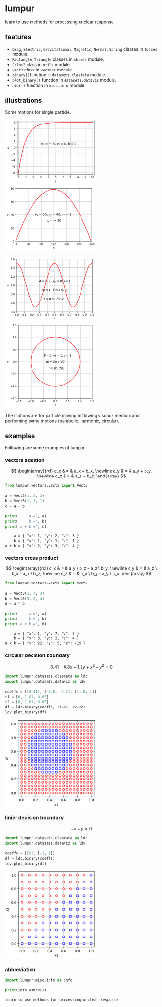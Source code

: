 # lumpur
learn to use methods for processing unclear response


## features
+ `Drag`, `Electric`, `Gravitational`, `Magnetic`, `Normal`, `Spring` classes in `forces` module.
+ `Rectangle`, `Triangle` classes in `shapes` module.
+ `Color2` class in `utils` module.
+ `Vect3` class in `vectors` module.
+ `binary()`function in `datasets.clasdata` module.
+ `plot_binary()` function in `datasets.dataviz` module.
+ `abbr()` function in `misc.info` module.


## illustrations
Some motions for single particle.

<img src="https://raw.githubusercontent.com/dudung/lumpur/refs/heads/main/docs/images/transient_drag_euler.png" width="300" /><img src="https://raw.githubusercontent.com/dudung/lumpur/refs/heads/main/docs/images/parabolic_gravitational_euler.png" width="300" />

<img src="https://raw.githubusercontent.com/dudung/lumpur/refs/heads/main/docs/images/harmonic_spring_euler.png" width="300" /><img src="https://raw.githubusercontent.com/dudung/lumpur/refs/heads/main/docs/images/circular_magnetic_euler.png" width="300" />

The motions are for particle moving in flowing viscous medium and performing some motions (parabolic, harmonic, circular).


## examples
Following are some examples of lumpur.

### vectors addition
$$
\begin{array}{rcl}
c_x & = & a_x + b_x, \newline
c_y & = & a_y + b_y, \newline
c_z & = & a_z + b_z.
\end{array}
$$
```py
from lumpur.vectors.vect3 import Vect3

a = Vect3(1, 2, 3)
b = Vect3(1, 1, 1)
c = a + b

print('    a =', a)
print('    b =', b)
print('a + b =', c)
```
```
    a = { "x": 1, "y": 2, "z": 3 }
    b = { "x": 1, "y": 1, "z": 1 }
a + b = { "x": 2, "y": 3, "z": 4 }
```

### vectors cross product
$$
\begin{array}{rcl}
c_x & = & a_y \ b_z - a_z \ b_y, \newline
c_y & = & a_z \ b_x - a_x \ b_z, \newline
c_z & = & a_x \ b_y - a_y \ b_x.
\end{array}
$$
```py
from lumpur.vectors.vect3 import Vect3

a = Vect3(1, 7, 3)
b = Vect3(3, 2, 4)
d = a * b

print('    a =', a)
print('    b =', b)
print('a x b =', d)
```
```
    a = { "x": 1, "y": 7, "z": 3 }
    b = { "x": 3, "y": 2, "z": 4 }
a x b = { "x": 22, "y": 5, "z": -19 }
```

### circular decision boundary
$$
0.41 - 0.8x - 1.2y + x^2 + y^2 = 0
$$
```py
import lumpur.datasets.clasdata as ldc
import lumpur.datasets.dataviz as ldv

coeffs = [[0.41], [-0.8, -1.2], [1, 0, 1]]
r1 = [0, 1.05, 0.05]
r2 = [0, 1.05, 0.05]
df = ldc.binary(coeffs, r1=r1, r2=r2)
ldv.plot_binary(df)
```
<img src="https://raw.githubusercontent.com/dudung/lumpur/refs/heads/main/docs/images/dataviz_circular.png" width="300" />

### linier decision boundary
$$
-x + y = 0
$$
```py
import lumpur.datasets.clasdata as ldc
import lumpur.datasets.dataviz as ldv

coeffs = [[0], [-1, 1]]
df = ldc.binary(coeffs)
ldv.plot_binary(df)
```
<img src="https://raw.githubusercontent.com/dudung/lumpur/refs/heads/main/docs/images/dataviz_linear.png" width="300" />

### abbreviation
```py
import lumpur.misc.info as info

print(info.abbrv())
```

```
learn to use methods for processing unclear response
```
